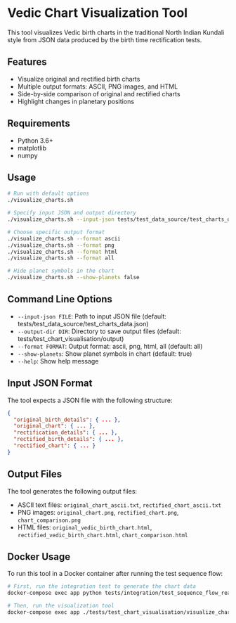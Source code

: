 # Vedic Chart Visualization Tool

This tool visualizes Vedic birth charts in the traditional North Indian Kundali style from JSON data produced by the birth time rectification tests.

## Features

- Visualize original and rectified birth charts
- Multiple output formats: ASCII, PNG images, and HTML
- Side-by-side comparison of original and rectified charts
- Highlight changes in planetary positions

## Requirements

- Python 3.6+
- matplotlib
- numpy

## Usage

```bash
# Run with default options
./visualize_charts.sh

# Specify input JSON and output directory
./visualize_charts.sh --input-json tests/test_data_source/test_charts_data.json --output-dir ./output

# Choose specific output format
./visualize_charts.sh --format ascii
./visualize_charts.sh --format png
./visualize_charts.sh --format html
./visualize_charts.sh --format all

# Hide planet symbols in the chart
./visualize_charts.sh --show-planets false
```

## Command Line Options

- `--input-json FILE`: Path to input JSON file (default: tests/test_data_source/test_charts_data.json)
- `--output-dir DIR`: Directory to save output files (default: tests/test_chart_visualisation/output)
- `--format FORMAT`: Output format: ascii, png, html, all (default: all)
- `--show-planets`: Show planet symbols in chart (default: true)
- `--help`: Show help message

## Input JSON Format

The tool expects a JSON file with the following structure:

```json
{
  "original_birth_details": { ... },
  "original_chart": { ... },
  "rectification_details": { ... },
  "rectified_birth_details": { ... },
  "rectified_chart": { ... }
}
```

## Output Files

The tool generates the following output files:

- ASCII text files: `original_chart_ascii.txt`, `rectified_chart_ascii.txt`
- PNG images: `original_chart.png`, `rectified_chart.png`, `chart_comparison.png`
- HTML files: `original_vedic_birth_chart.html`, `rectified_vedic_birth_chart.html`, `chart_comparison.html`

## Docker Usage

To run this tool in a Docker container after running the test sequence flow:

```bash
# First, run the integration test to generate the chart data
docker-compose exec app python tests/integration/test_sequence_flow_real.py

# Then, run the visualization tool
docker-compose exec app ./tests/test_chart_visualisation/visualize_charts.sh
```

